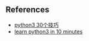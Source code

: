 ## References
- [python3 30个技巧](https://mp.weixin.qq.com/s/XxGWqaQR84uir4gtEP5FWw)
- [learn python3 in 10 minutes](https://zhuanlan.zhihu.com/p/33517672)